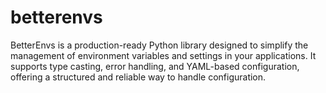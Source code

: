 # betterenvs
BetterEnvs is a production-ready Python library designed to simplify the management of environment variables and settings in your applications. It supports type casting, error handling, and YAML-based configuration, offering a structured and reliable way to handle configuration.
